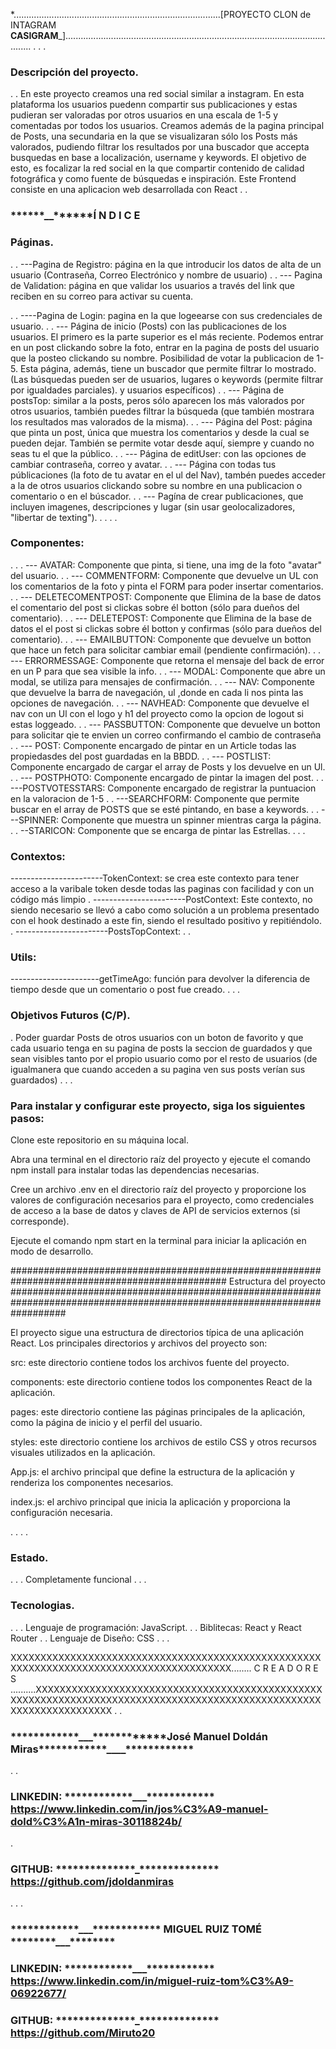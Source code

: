 \*..................................................................................[PROYECTO CLON de INTAGRAM ____CASIGRAM_____]...............................................................................................................
.
.
.

### Descripción del proyecto.

.
.
En este proyecto creamos una red social similar a instagram. En esta plataforma los usuarios puedenn compartir sus publicaciones y estas pudieran ser valoradas por otros usuarios en una escala de 1-5 y comentadas por todos los usuarios.
Creamos además de la pagina principal de Posts, una secundaria en la que se visualizaran sólo los Posts más valorados, pudiendo filtrar los resultados por una buscador que accepta busquedas en base a localización, username y keywords.
El objetivo de esto, es focalizar la red social en la que compartir contenido de calidad fotográfica y como fuente de búsquedas e inspiración. Este Frontend consiste en una aplicacion web desarrollada con React
.
.

### ******\_\_******Í N D I C E

### Páginas.

.
.
---Pagina de Registro: página en la que introducir los datos de alta de un usuario (Contraseña, Correo Electrónico y nombre de usuario)
.
.
--- Pagina de Validation: página en que validar los usuarios a través del link que reciben en su correo para activar su cuenta.

.
.
----Pagina de Login: pagina en la que logeearse con sus credenciales de usuario.
.
.
--- Página de inicio (Posts) con las publicaciones de los usuarios. El primero es la parte superior es el más reciente.
Podemos entrar en un post clickando sobre la foto, entrar en la pagina de posts del usuario que la posteo clickando su nombre.
Posibilidad de votar la publicacion de 1-5.
Esta página, además, tiene un buscador que permite filtrar lo mostrado.
(Las búsquedas pueden ser de usuarios, lugares o keywords (permite filtrar por igualdades parciales). y usuarios específicos)
.
.
--- Página de postsTop: similar a la posts, peros sólo aparecen los más valorados por otros usuarios, también puedes filtrar la búsqueda (que también mostrara los resultados mas valorados de la misma).
.
.
--- Página del Post: página que pinta un post, única que muestra los comentarios y desde la cual se pueden dejar. También se permite votar desde aquí, siempre y cuando no seas tu el que la público.
.
.
--- Página de editUser: con las opciones de cambiar contraseña, correo y avatar.
.
.
--- Página con todas tus públicaciones (la foto de tu avatar en el ul del Nav), tambén puedes acceder a la de otros usuarios clickando sobre su nombre en una publicacion o comentario o en el búscador.
.
.
--- Pagína de crear publicaciones, que incluyen imagenes, descripciones y lugar (sin usar geolocalizadores, "libertar de texting").
.
.
.
.

### Componentes:

.
.
.
--- AVATAR: Componente que pinta, si tiene, una img de la foto "avatar" del usuario.
.
.
--- COMMENTFORM: Componente que devuelve un UL con los comentarios de la foto y pinta el FORM para poder insertar comentarios.
.
.
--- DELETECOMENTPOST: Componente que Elimina de la base de datos el comentario del post si clickas sobre él botton (sólo para dueños del comentario).
.
.
--- DELETEPOST: Componente que Elimina de la base de datos el el post si clickas sobre él botton y confirmas (sólo para dueños del comentario).
.
.
--- EMAILBUTTON: Componente que devuelve un botton que hace un fetch para solicitar cambiar email (pendiente confirmación).
.
.
--- ERRORMESSAGE: Componente que retorna el mensaje del back de error en un P para que sea visible la info.
.
.
--- MODAL: Componente que abre un modal, se utiliza para mensajes de confirmación.
.
.
--- NAV: Componente que devuelve la barra de navegación, ul ,donde en cada li nos pinta las opciones de navegación.
.
.
--- NAVHEAD: Componente que devuelve el nav con un Ul con el logo y h1 del proyecto como la opcion de logout si estas loggeado.
.
.
--- PASSBUTTON: Componente que devuelve un botton para solicitar qie te envien un correo confirmando el cambio de contraseña
.
.
--- POST: Componente encargado de pintar en un Article todas las propiedasdes del post guardadas en la BBDD.
.
.
--- POSTLIST: Componente encargado de cargar el array de Posts y los devuelve en un Ul.
.
.
--- POSTPHOTO: Componente encargado de pintar la imagen del post.
.
.
---POSTVOTESSTARS: Componente encargado de registrar la puntuacion en la valoracion de 1-5
.
.
---SEARCHFORM: Componente que permite buscar en el array de POSTS que se esté pintando, en base a keywords.
.
.
---SPINNER: Componente que muestra un spinner mientras carga la página.
.
.
--STARICON: Componente que se encarga de pintar las Estrellas.
.
.
.

### Contextos:

-----------------------TokenContext: se crea este contexto para tener acceso a la varibale token desde todas las paginas con facilidad y con un código más limpio
.
-----------------------PostContext: Este contexto, no siendo necesario se llevó a cabo como solución a un problema presentado con el hook destinado a este fin, siendo el resultado positivo y repitiéndolo.
.
-----------------------PostsTopContext:
.
.

### Utils:

----------------------getTimeAgo: función para devolver la diferencia de tiempo desde que un comentario o post fue creado.
.
.
.

### Objetivos Futuros (C/P).

.
Poder guardar Posts de otros usuarios con un boton de favorito y que cada usuario tenga en su pagina de posts la seccion de guardados y que sean visibles tanto por el propio usuario como por el resto de usuarios (de igualmanera que cuando acceden a su pagina ven sus posts verían sus guardados)
.
.
.

### Para instalar y configurar este proyecto, siga los siguientes pasos:

Clone este repositorio en su máquina local.

Abra una terminal en el directorio raíz del proyecto y ejecute el comando npm install para instalar todas las dependencias necesarias.

Cree un archivo .env en el directorio raíz del proyecto y proporcione los valores de configuración necesarios para el proyecto,
como credenciales de acceso a la base de datos y claves de API de servicios externos (si corresponde).

Ejecute el comando npm start en la terminal para iniciar la aplicación en modo de desarrollo.

############################################################################################### Estructura del proyecto ##########################################################################################################################

El proyecto sigue una estructura de directorios típica de una aplicación React. Los principales directorios y archivos del proyecto son:

src: este directorio contiene todos los archivos fuente del proyecto.

components: este directorio contiene todos los componentes React de la aplicación.

pages: este directorio contiene las páginas principales de la aplicación, como la página de inicio y el perfil del usuario.

styles: este directorio contiene los archivos de estilo CSS y otros recursos visuales utilizados en la aplicación.

App.js: el archivo principal que define la estructura de la aplicación y renderiza los componentes necesarios.

index.js: el archivo principal que inicia la aplicación y proporciona la configuración necesaria.

.
.
.
.

### Estado.

.
.
.
Completamente funcional
.
.
.

### Tecnologias.

.
.
.
Lenguaje de programación: JavaScript.
.
.
Biblitecas:
React y React Router
.
.
Lenguaje de Diseño:
CSS
.
.
.

XXXXXXXXXXXXXXXXXXXXXXXXXXXXXXXXXXXXXXXXXXXXXXXXXXXXXXXXXXXXXXXXXXXXXXXXXXXXXXXXXXXXXXXXX........ C R E A D O R E S ..........XXXXXXXXXXXXXXXXXXXXXXXXXXXXXXXXXXXXXXXXXXXXXXXXXXXXXXXXXXXXXXXXXXXXXXXXXXXXXXXXXXXXXXXXXXXXXXXXXXXXXXXXXXXXXXXXXXXXX
.
.

### ********\*\*\*\*********\*\*\*\*********\*\*\*\*********\_\_\_********\*\*\*\*********\*\*\*\*********\*\*\*\*********José Manuel Doldán Miras********\*\*\*\*********\*\*\*\*********\*\*\*\*********\_\_\_\_********\*\*\*\*********\*\*\*\*********\*\*\*\*********

.
.

### LINKEDIN: **\*\*\*\***\*\*\*\***\*\*\*\***\_\_\_**\*\*\*\***\*\*\*\***\*\*\*\*** https://www.linkedin.com/in/jos%C3%A9-manuel-dold%C3%A1n-miras-30118824b/

.

### GITHUB: \***\*\*\*\*\***\*\*\***\*\*\*\*\***\_\***\*\*\*\*\***\*\*\***\*\*\*\*\*** https://github.com/jdoldanmiras

.
.
.

### ********\*\*\*\*********\*\*\*\*********\*\*\*\*********\_\_\_********\*\*\*\*********\*\*\*\*********\*\*\*\********* MIGUEL RUIZ TOMÉ **********\*\***********\*\*\*\***********\*\***********\_\_\_**********\*\***********\*\*\*\***********\*\***********

### LINKEDIN: **\*\*\*\***\*\*\*\***\*\*\*\***\_\_\_**\*\*\*\***\*\*\*\***\*\*\*\*** https://www.linkedin.com/in/miguel-ruiz-tom%C3%A9-06922677/

### GITHUB: \***\*\*\*\*\***\*\*\***\*\*\*\*\***\_\***\*\*\*\*\***\*\*\***\*\*\*\*\*** https://github.com/Miruto20
